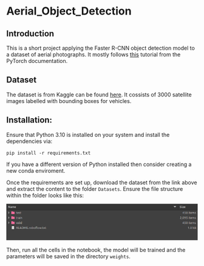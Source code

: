 # Aerial_Object_Detection

## Introduction

This is a short project applying the Faster R-CNN object detection model to a dataset of aerial photographs. It mostly follows [this](https://pytorch.org/tutorials/intermediate/torchvision_tutorial.html) tutorial from the PyTorch documentation.

## Dataset

The dataset is from Kaggle can be found [here](https://www.kaggle.com/datasets/kailaspsudheer/tiny-object-detection). It cossists of 3000 satellite images labelled with bounding boxes for vehicles.

## Installation:

Ensure that Python 3.10 is installed on your system and install the dependencies via:

```
pip install -r requirements.txt
```

If you have a different version of Python installed then consider creating a new conda enviroment.

Once the requirements are set up, download the dataset from the link above and extract the content to the folder `Datasets`. Ensure the file structure within the folder looks like this:

![img](Readme_Images/Dataset_File_Structure.png)

Then, run all the cells in the notebook, the model will be trained and the parameters will be saved in the directory `weights`.
